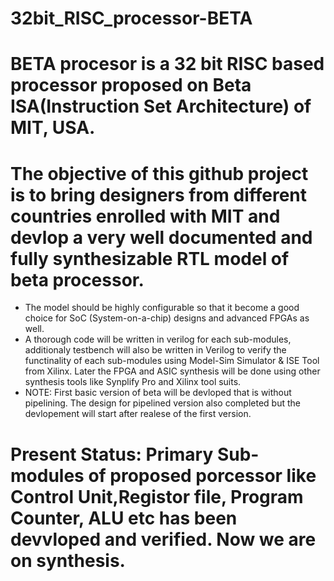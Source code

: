 # 32bit_RISC_processor-BETA
# BETA procesor is a 32 bit RISC based processor proposed on Beta ISA(Instruction Set Architecture) of MIT, USA.
#  The objective of this github project is to bring designers from different countries enrolled with MIT and devlop a very well documented and fully synthesizable RTL model of beta processor. 

- The model should be highly configurable so that it become a good choice for SoC (System-on-a-chip) designs and advanced FPGAs as well. 
- A thorough code will be written in verilog for each sub-modules, additionaly testbench will also be written in Verilog to verify the functinality of each sub-modules using Model-Sim Simulator & ISE Tool from Xilinx. Later the FPGA and ASIC synthesis will be done using other synthesis tools like Synplify Pro and Xilinx tool suits.
- NOTE: First basic version of beta will be devloped that is without pipelining. The design for pipelined version also completed but the devlopement will start after realese of the first version.

# Present Status: Primary Sub-modules of proposed porcessor like Control Unit,Registor file, Program Counter, ALU etc has been devvloped and verified. Now we are on synthesis.
